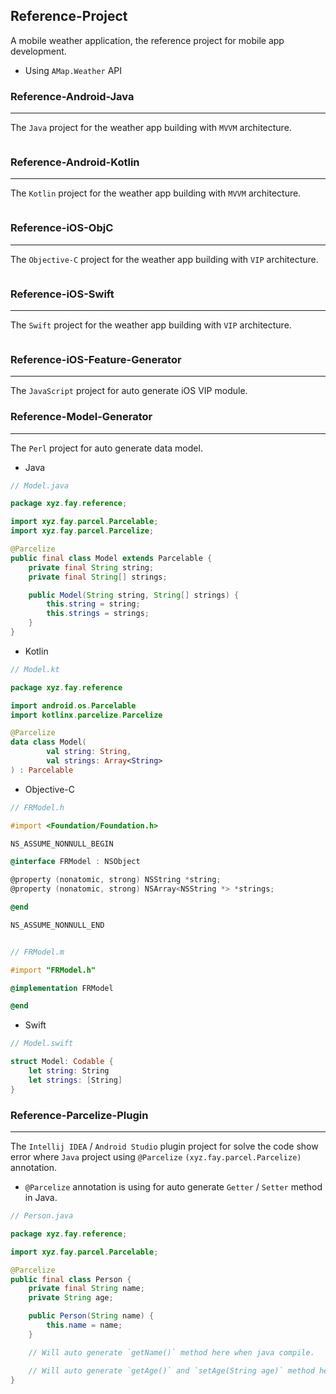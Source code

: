Reference-Project
---

A mobile weather application, the reference project for mobile app development.

- Using `AMap.Weather` API

### Reference-Android-Java
---
The `Java` project for the weather app building with `MVVM` architecture.

```java


```

### Reference-Android-Kotlin
---
The `Kotlin` project for the weather app building with `MVVM` architecture.

```kotlin


```

### Reference-iOS-ObjC
---
The `Objective-C` project for the weather app building with `VIP` architecture.

```objective-c


```

### Reference-iOS-Swift
---
The `Swift` project for the weather app building with `VIP` architecture.

```swift


```

### Reference-iOS-Feature-Generator
---
The `JavaScript` project for auto generate iOS VIP module.

### Reference-Model-Generator
---
The `Perl` project for auto generate data model.

- Java

```java
// Model.java

package xyz.fay.reference;

import xyz.fay.parcel.Parcelable;
import xyz.fay.parcel.Parcelize;

@Parcelize
public final class Model extends Parcelable {
    private final String string;
    private final String[] strings;

    public Model(String string, String[] strings) {
        this.string = string;
        this.strings = strings;
    }
}

```

- Kotlin

```kotlin
// Model.kt

package xyz.fay.reference

import android.os.Parcelable
import kotlinx.parcelize.Parcelize

@Parcelize
data class Model(
        val string: String,
        val strings: Array<String>
) : Parcelable

```

- Objective-C

```objective-c
// FRModel.h

#import <Foundation/Foundation.h>

NS_ASSUME_NONNULL_BEGIN

@interface FRModel : NSObject

@property (nonatomic, strong) NSString *string;
@property (nonatomic, strong) NSArray<NSString *> *strings;

@end

NS_ASSUME_NONNULL_END


// FRModel.m

#import "FRModel.h"

@implementation FRModel

@end
```

- Swift

```swift
// Model.swift

struct Model: Codable {
    let string: String
    let strings: [String]
}
```

### Reference-Parcelize-Plugin
---
The `Intellij IDEA` / `Android Studio` plugin project for solve the code show error where `Java` project using `@Parcelize` `(xyz.fay.parcel.Parcelize)` annotation.

- `@Parcelize` annotation is using for auto generate `Getter` / `Setter` method in Java.

```java
// Person.java

package xyz.fay.reference;

import xyz.fay.parcel.Parcelable;

@Parcelize
public final class Person {
    private final String name;
    private String age;

    public Person(String name) {
        this.name = name;
    }

    // Will auto generate `getName()` method here when java compile.

    // Will auto generate `getAge()` and `setAge(String age)` method here when java compile.
}
```
